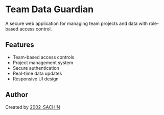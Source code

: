 # Team Data Guardian

A secure web application for managing team projects and data with role-based access control.

## Features

- Team-based access controls
- Project management system
- Secure authentication
- Real-time data updates
- Responsive UI design

## Author

Created by [2002-SACHIN](https://github.com/2002-SACHIN)
